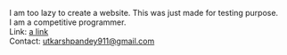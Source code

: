 I am too lazy to create a website. This was just made for testing purpose.<br/>
I am a competitive programmer. <br/>
Link: [a link](codechef.com/uses/utkarsh911) <br/>
Contact: utkarshpandey911@gmail.com
